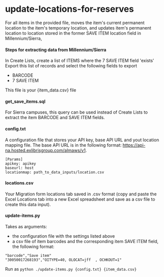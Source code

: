 # update-locations-for-reserves
For all items in the provided file, moves the item's current permanent location to the item's temporary location, and updates item's permanent location to location stored in the former SAVE ITEM location field in Millennium/Sierra,

#### Steps for extracting data from Millennium/Sierra
In Create Lists, create a list of ITEMS where the 7 SAVE ITEM field 'exists'
Export this list of records and select the following fields to export 
* BARCODE  
* 7 SAVE ITEM

This file is your {item_data.csv} file

#### get_save_items.sql
For Sierra campuses, this query can be used instead of Create Lists to extract the item BARCODE and SAVE ITEM fields. 

#### config.txt
A configuration file that stores your API key, base API URL and yout location mapping file. The base API URL is in the following format: https://api-na.hosted.exlibrisgroup.com/almaws/v1.  
```
[Params]
apikey: apikey 
baseurl: host
locationmap: path_to_data_inputs/location.csv
```
#### locations.csv
Your Migration form locations tab saved in .csv format (copy and paste the Excel Locations tab into a new Excel spreadsheet and save as a csv file to create this data input). 

#### update-items.py
Takes as arguments:
- the configuration file with the settings listed above
- a csv file of item barcodes and the corresponding item SAVE ITEM field, the following format:

```  
"barcode","Save item"
"30050017268193","OITYPE=40, OLOCAT=jff  , OCHKOUT=1"
```

Run as `python ./update-items.py {config.txt} {item_data.csv}`
